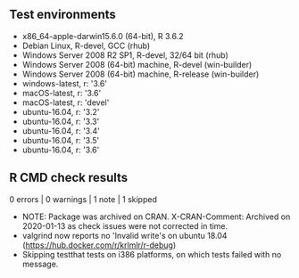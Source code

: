 ## Test environments
* x86_64-apple-darwin15.6.0 (64-bit), R 3.6.2
* Debian Linux, R-devel, GCC (rhub)
* Windows Server 2008 R2 SP1, R-devel, 32/64 bit (rhub)
* Windows Server 2008 (64-bit) machine, R-devel (win-builder)
* Windows Server 2008 (64-bit) machine, R-release (win-builder)
* windows-latest, r: '3.6'
* macOS-latest, r: '3.6'
* macOS-latest, r: 'devel'
* ubuntu-16.04, r: '3.2'
* ubuntu-16.04, r: '3.3'
* ubuntu-16.04, r: '3.4'
* ubuntu-16.04, r: '3.5'
* ubuntu-16.04, r: '3.6'

## R CMD check results

0 errors | 0 warnings | 1 note | 1 skipped

* NOTE: Package was archived on CRAN. X-CRAN-Comment: Archived on 2020-01-13 as check issues were not corrected in time.
* valgrind now reports no 'Invalid write's on ubuntu 18.04 (https://hub.docker.com/r/krlmlr/r-debug)
* Skipping testthat tests on i386 platforms, on which tests failed with no message.
